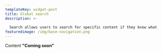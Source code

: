 ```yaml
---
templateKey: widget-post
title: Global search
description: >-
  
  Search allows users to search for specific content if they know what search terms to use or can’t find desired content in the main navigation
featuredimage: /img/base-navigation.png
---
```

C﻿ontent **"Coming soon"**